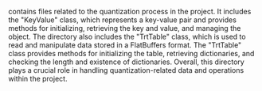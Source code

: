 contains files related to the quantization process in the project. It includes the "KeyValue" class, which represents a key-value pair and provides methods for initializing, retrieving the key and value, and managing the object. The directory also includes the "TrtTable" class, which is used to read and manipulate data stored in a FlatBuffers format. The "TrtTable" class provides methods for initializing the table, retrieving dictionaries, and checking the length and existence of dictionaries. Overall, this directory plays a crucial role in handling quantization-related data and operations within the project.